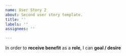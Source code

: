 ```yaml
---
name: User Story 2
about: Second user story template.
title: ''
labels: ''
assignees: ''

---
```


In order to **receive benefit** as a **role**, I can **goal / desire**
